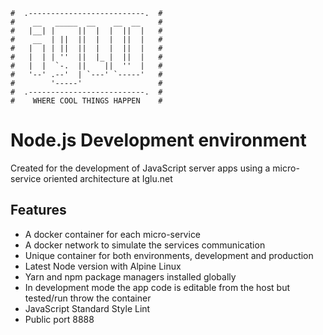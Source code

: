 ```
#  .--------------------------.  #
#    __   _____  __    __  __    #
#   |__| |     ||  |  |  ||  |   #
#    __  | ||  ||  |  |  ||  |   #
#   |  | | ||  ||  |  |  ||  |   #
#   |  | | ''  ||  |_ |  ||  |   #
#   |  |  `-.  ||    ||  ''  |   #
#   '--' .--'  | `---' `-----'   #
#        '-----'                 #
#  .--------------------------.  #
#    WHERE COOL THINGS HAPPEN    #
```

# Node.js Development environment

Created for the development of JavaScript server apps using a micro-service
oriented architecture at Iglu.net

## Features

- A docker container for each micro-service
- A docker network to simulate the services communication 
- Unique container for both environments, development and production
- Latest Node version with Alpine Linux
- Yarn and npm package managers installed globally
- In development mode the app code is editable from the host
but tested/run throw the container 
- JavaScript Standard Style Lint
- Public port 8888
